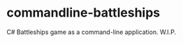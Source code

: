 commandline-battleships
=======================

C# Battleships game as a command-line application. W.I.P.